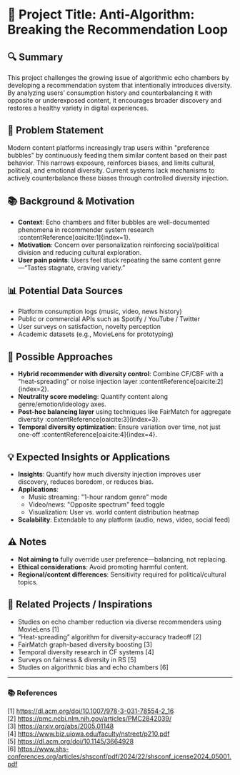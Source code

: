 # 🧠 Project Title: **Anti-Algorithm: Breaking the Recommendation Loop**

## 🔍 Summary  
This project challenges the growing issue of algorithmic echo chambers by developing a recommendation system that intentionally introduces diversity. By analyzing users’ consumption history and counterbalancing it with opposite or underexposed content, it encourages broader discovery and restores a healthy variety in digital experiences.

## 🎯 Problem Statement  
Modern content platforms increasingly trap users within "preference bubbles" by continuously feeding them similar content based on their past behavior. This narrows exposure, reinforces biases, and limits cultural, political, and emotional diversity. Current systems lack mechanisms to actively counterbalance these biases through controlled diversity injection.

## 📚 Background & Motivation  
- **Context**: Echo chambers and filter bubbles are well-documented phenomena in recommender system research :contentReference[oaicite:1]{index=1}.  
- **Motivation**: Concern over personalization reinforcing social/political division and reducing cultural exploration.  
- **User pain points**: Users feel stuck repeating the same content genre—“Tastes stagnate, craving variety.”

## 📊 Potential Data Sources  
- Platform consumption logs (music, video, news history)  
- Public or commercial APIs such as Spotify / YouTube / Twitter  
- User surveys on satisfaction, novelty perception  
- Academic datasets (e.g., MovieLens for prototyping)

## 🧪 Possible Approaches  
- **Hybrid recommender with diversity control**: Combine CF/CBF with a "heat-spreading" or noise injection layer :contentReference[oaicite:2]{index=2}.  
- **Neutrality score modeling**: Quantify content along genre/emotion/ideology axes.  
- **Post-hoc balancing layer** using techniques like FairMatch for aggregate diversity :contentReference[oaicite:3]{index=3}.  
- **Temporal diversity optimization**: Ensure variation over time, not just one-off :contentReference[oaicite:4]{index=4}.

## 💡 Expected Insights or Applications  
- **Insights**: Quantify how much diversity injection improves user discovery, reduces boredom, or reduces bias.  
- **Applications**:  
  - Music streaming: "1-hour random genre" mode  
  - Video/news: "Opposite spectrum" feed toggle  
  - Visualization: User vs. world content distribution heatmap  
- **Scalability**: Extendable to any platform (audio, news, video, social feed)

## ⚠️ Notes  
- **Not aiming to** fully override user preference—balancing, not replacing.  
- **Ethical considerations**: Avoid promoting harmful content.  
- **Regional/content differences**: Sensitivity required for political/cultural topics.

## 🔗 Related Projects / Inspirations  
- Studies on echo chamber reduction via diverse recommenders using MovieLens [1]  
- “Heat-spreading” algorithm for diversity-accuracy tradeoff [2]  
- FairMatch graph-based diversity boosting [3]  
- Temporal diversity research in CF systems [4]  
- Surveys on fairness & diversity in RS [5]  
- Studies on algorithmic bias and echo chambers [6]

---
### 📚 References  
[1] https://dl.acm.org/doi/10.1007/978-3-031-78554-2_16  
[2] https://pmc.ncbi.nlm.nih.gov/articles/PMC2842039/  
[3] https://arxiv.org/abs/2005.01148  
[4] https://www.biz.uiowa.edu/faculty/nstreet/p210.pdf  
[5] https://dl.acm.org/doi/10.1145/3664928  
[6] https://www.shs-conferences.org/articles/shsconf/pdf/2024/22/shsconf_icense2024_05001.pdf


